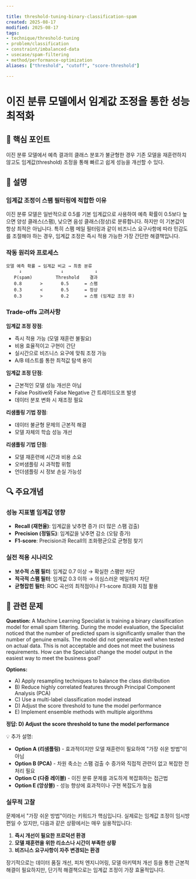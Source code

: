 ```yaml
---

title: threshold-tuning-binary-classification-spam
created: 2025-08-17
modified: 2025-08-17
tags:
- technique/threshold-tuning
- problem/classification
- constraint/imbalanced-data
- usecase/spam-filtering
- method/performance-optimization
aliases: ["threshold", "cutoff", "score-threshold"]

---
```


# 이진 분류 모델에서 임계값 조정을 통한 성능 최적화

## 🎯 핵심 포인트

이진 분류 모델에서 예측 결과의 클래스 분포가 불균형한 경우 기존 모델을 재훈련하지 않고도 임계값(threshold) 조정을 통해 빠르고 쉽게 성능을 개선할 수 있다.

## 📝 설명

### 임계값 조정이 스팸 필터링에 적합한 이유

이진 분류 모델은 일반적으로 0.5를 기본 임계값으로 사용하여 예측 확률이 0.5보다 높으면 양성 클래스(스팸), 낮으면 음성 클래스(정상)로 분류합니다. 하지만 이 기본값이 항상 최적은 아닙니다. 특히 스팸 메일 필터링과 같이 비즈니스 요구사항에 따라 민감도를 조절해야 하는 경우, 임계값 조정은 즉시 적용 가능한 가장 간단한 해결책입니다.

### 작동 원리와 프로세스

```
모델 예측 확률 → 임계값 비교 → 최종 분류
     ↓               ↓            ↓
   P(spam)         Threshold    결과
   0.8       >       0.5      = 스팸
   0.3       <       0.5      = 정상
   0.3       >       0.2      = 스팸 (임계값 조정 후)
```

### Trade-offs 고려사항

**임계값 조정 장점**:
- 즉시 적용 가능 (모델 재훈련 불필요)
- 비용 효율적이고 구현이 간단
- 실시간으로 비즈니스 요구에 맞춰 조정 가능
- A/B 테스트를 통한 최적값 탐색 용이

**임계값 조정 단점**:
- 근본적인 모델 성능 개선은 아님
- False Positive와 False Negative 간 트레이드오프 발생
- 데이터 분포 변화 시 재조정 필요

**리샘플링 기법 장점**:
- 데이터 불균형 문제의 근본적 해결
- 모델 자체의 학습 성능 개선

**리샘플링 기법 단점**:
- 모델 재훈련에 시간과 비용 소요
- 오버샘플링 시 과적합 위험
- 언더샘플링 시 정보 손실 가능성

## 🔍 주요개념

### 성능 지표별 임계값 영향

- **Recall (재현율)**: 임계값을 낮추면 증가 (더 많은 스팸 검출)
- **Precision (정밀도)**: 임계값을 낮추면 감소 (오탐 증가)
- **F1-score**: Precision과 Recall의 조화평균으로 균형점 찾기

### 실전 적용 시나리오

- **보수적 스팸 필터**: 임계값 0.7 이상 → 확실한 스팸만 차단
- **적극적 스팸 필터**: 임계값 0.3 이하 → 의심스러운 메일까지 차단
- **균형잡힌 필터**: ROC 곡선의 최적점이나 F1-score 최대화 지점 활용

## 📝 관련 문제

**Question:** A Machine Learning Specialist is training a binary classification model for email spam filtering. During the model evaluation, the Specialist noticed that the number of predicted spam is significantly smaller than the number of genuine emails. The model did not generalize well when tested on actual data. This is not acceptable and does not meet the business requirements. How can the Specialist change the model output in the easiest way to meet the business goal?

**Options:**

- A) Apply resampling techniques to balance the class distribution
- B) Reduce highly correlated features through Principal Component Analysis (PCA)
- C) Use a multi-label classification model instead
- D) Adjust the score threshold to tune the model performance
- E) Implement ensemble methods with multiple algorithms

**정답: D) Adjust the score threshold to tune the model performance**

💡 추가 설명:

- **Option A (리샘플링)** - 효과적이지만 모델 재훈련이 필요하여 "가장 쉬운 방법"이 아님
- **Option B (PCA)** - 차원 축소는 스팸 검출 수 증가와 직접적 관련이 없고 복잡한 전처리 필요
- **Option C (다중 레이블)** - 이진 분류 문제를 과도하게 복잡화하는 접근법
- **Option E (앙상블)** - 성능 향상에 효과적이나 구현 복잡도가 높음

### 실무적 고찰

문제에서 "가장 쉬운 방법"이라는 키워드가 핵심입니다. 실제로는 임계값 조정이 임시방편일 수 있지만, 다음과 같은 상황에서는 매우 실용적입니다:

1. **즉시 개선이 필요한 프로덕션 환경**
2. **모델 재훈련을 위한 리소스나 시간이 부족한 상황**
3. **비즈니스 요구사항이 자주 변경되는 환경**

장기적으로는 데이터 품질 개선, 피처 엔지니어링, 모델 아키텍처 개선 등을 통한 근본적 해결이 필요하지만, 단기적 해결책으로는 임계값 조정이 가장 효율적입니다.